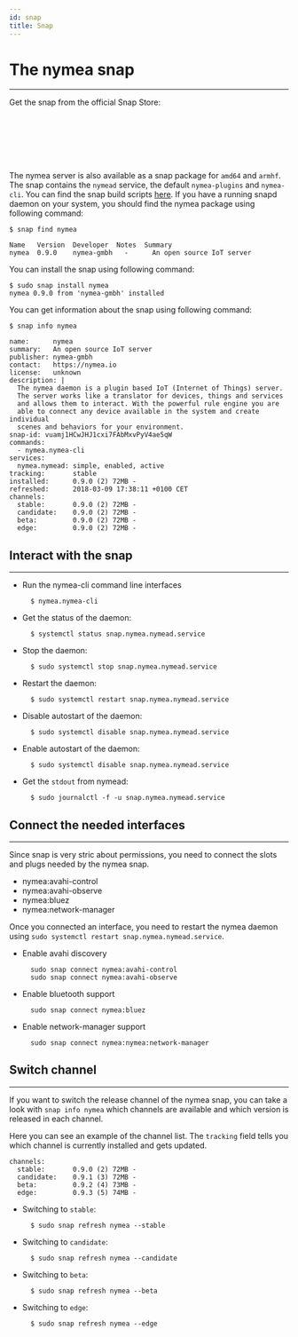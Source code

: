 ```yaml
---
id: snap
title: Snap
---
```


# The nymea snap
----------------------------------

Get the snap from the official Snap Store:

<dl>
<a href="http://snapcraft.io/nymea" style="display:inline-block;overflow:hidden;background:url(https://snapcraft.io/static/images/badges/en/snap-store-black.svg) no-repeat;width:182px;height:56px;background-size:contain;"></a>
</dl>
<br />

The nymea server is also available as a snap package for `amd64` and `armhf`. The snap contains the `nymead` service, the default `nymea-plugins` and `nymea-cli`. You can find the snap build scripts [here](https://github.com/nymea/nymea-snap). If you have a running snapd daemon on your system, you should find the nymea package using following command:

    $ snap find nymea
    
    Name   Version  Developer  Notes  Summary
    nymea  0.9.0    nymea-gmbh   -      An open source IoT server


You can install the snap using following command:

    $ sudo snap install nymea
    nymea 0.9.0 from 'nymea-gmbh' installed


You can get information about the snap using following command:

    $ snap info nymea
    
    name:      nymea
    summary:   An open source IoT server
    publisher: nymea-gmbh
    contact:   https://nymea.io
    license:   unknown
    description: |
      The nymea daemon is a plugin based IoT (Internet of Things) server. 
      The server works like a translator for devices, things and services 
      and allows them to interact. With the powerful rule engine you are 
      able to connect any device available in the system and create individual 
      scenes and behaviors for your environment.
    snap-id: vuamj1HCwJHJ1cxi7FAbMxvPyV4ae5qW
    commands:
      - nymea.nymea-cli
    services:
      nymea.nymead: simple, enabled, active
    tracking:       stable
    installed:      0.9.0 (2) 72MB -
    refreshed:      2018-03-09 17:38:11 +0100 CET
    channels:
      stable:       0.9.0 (2) 72MB -
      candidate:    0.9.0 (2) 72MB -
      beta:         0.9.0 (2) 72MB -
      edge:         0.9.0 (2) 72MB -

## Interact with the snap
----------------------------------

- Run the nymea-cli command line interfaces

        $ nymea.nymea-cli

- Get the status of the daemon:

        $ systemctl status snap.nymea.nymead.service

- Stop the daemon:

        $ sudo systemctl stop snap.nymea.nymead.service

- Restart the daemon:

        $ sudo systemctl restart snap.nymea.nymead.service

- Disable autostart of the daemon:

        $ sudo systemctl disable snap.nymea.nymead.service

- Enable autostart of the daemon:

        $ sudo systemctl disable snap.nymea.nymead.service

- Get the `stdout` from nymead:

        $ sudo journalctl -f -u snap.nymea.nymead.service


## Connect the needed interfaces
----------------------------------

Since snap is very stric about permissions, you need to connect the slots and plugs needed by the nymea snap.

- nymea:avahi-control
- nymea:avahi-observe
- nymea:bluez
- nymea:network-manager

Once you connected an interface, you need to restart the nymea daemon using `sudo systemctl restart snap.nymea.nymead.service`.

- Enable avahi discovery

        sudo snap connect nymea:avahi-control
        sudo snap connect nymea:avahi-observe

- Enable bluetooth support

        sudo snap connect nymea:bluez

- Enable network-manager support

        sudo snap connect nymea:nymea:network-manager


## Switch channel
----------------------------------

If you want to switch the release channel of the nymea snap, you can take a look with `snap info nymea` which channels are available and which version is released in each channel.

Here you can see an example of the channel list. The `tracking` field tells you which channel is currently installed and gets updated.

    channels:
      stable:       0.9.0 (2) 72MB -
      candidate:    0.9.1 (3) 72MB -
      beta:         0.9.2 (4) 73MB -
      edge:         0.9.3 (5) 74MB -

- Switching to `stable`:

        $ sudo snap refresh nymea --stable

- Switching to `candidate`:

        $ sudo snap refresh nymea --candidate

- Switching to `beta`:

        $ sudo snap refresh nymea --beta


- Switching to `edge`:

        $ sudo snap refresh nymea --edge
